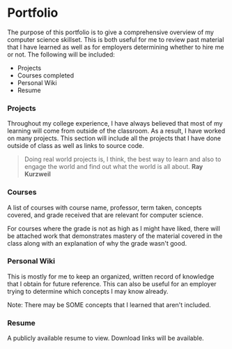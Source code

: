 # Portfolio

The purpose of this portfolio is to give a comprehensive overview of my computer science skillset. This is both useful for me to review past material that I have learned as well as for employers determining whether to hire me or not. The following will be included:

  - Projects
  - Courses completed
  - Personal Wiki
  - Resume

### Projects

Throughout my college experience, I have always believed that most of my learning will come from outside of the classroom. As a result, I have worked on many projects. This section will include all the projects that I have done outside of class as well as links to source code.

> Doing real world projects is, 
> I think, the best way to learn 
> and also to engage the world and 
> find out what the world is all about.
> **Ray Kurzweil**

### Courses

A list of courses with course name, professor, term taken, concepts covered, and grade received that are relevant for computer science.

For courses where the grade is not as high as I might have liked, there will be attached work that demonstrates mastery of the material covered in the class along with an explanation of why the grade wasn't good.

### Personal Wiki

This is mostly for me to keep an organized, written record of knowledge that I obtain for future reference. This can also be useful for an employer trying to determine which concepts I may know already.

Note: There may be SOME concepts that I learned that aren't included. 

### Resume

A publicly available resume to view. Download links will be available.